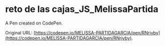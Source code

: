 # reto de las cajas_JS_MelissaPartida

A Pen created on CodePen.

Original URL: [https://codepen.io/MELISSA-PARTIDAGARCIA/pen/RNrjyby](https://codepen.io/MELISSA-PARTIDAGARCIA/pen/RNrjyby).

